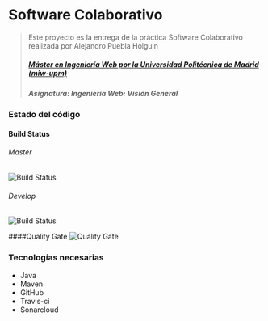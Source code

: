 # Software Colaborativo
> Este proyecto es la entrega de la práctica Software Colaborativo realizada por Alejandro Puebla Holguin
> ##### [Máster en Ingeniería Web por la Universidad Politécnica de Madrid (miw-upm)](http://miw.etsisi.upm.es)
> ##### Asignatura: *Ingeniería Web: Visión General*

### Estado del código

#### Build Status
###### Master
![Build Status](https://travis-ci.org/alexph9/IWVG.SwC.Alejandro.Puebla.Holguin.svg?branch=master) 
###### Develop
![Build Status](https://travis-ci.org/alexph9/IWVG.SwC.Alejandro.Puebla.Holguin.svg?branch=develop) 

####Quality Gate
![Quality Gate](https://sonarcloud.io/api/project_badges/measure?project=es.upm.miw%3Aiwvg-swc-Alejandro-Puebla-Holguin&metric=alert_status)

### Tecnologías necesarias
* Java
* Maven
* GitHub
* Travis-ci
* Sonarcloud
